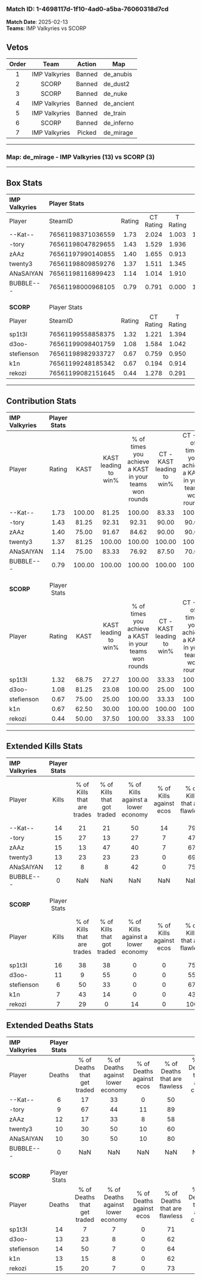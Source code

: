 ### Match ID: 1-4698117d-1f10-4ad0-a5ba-76060318d7cd  
**Match Date**: 2025-02-13  
**Teams**: IMP Valkyries vs SCORP  

## Vetos  

| Order | Team | Action | Map |
| :---: | :--: | :----: | --- |
| 1 | IMP Valkyries | Banned | de_anubis |
| 2 | SCORP | Banned | de_dust2 |
| 3 | SCORP | Banned | de_nuke |
| 4 | IMP Valkyries | Banned | de_ancient |
| 5 | IMP Valkyries | Banned | de_train |
| 6 | SCORP | Banned | de_inferno |
| 7 | IMP Valkyries | Picked | de_mirage |

---  

### **Map**: de_mirage - IMP Valkyries (13) vs SCORP (3)  
---  

## Box Stats  

| **IMP Valkyries** | Player Stats      |        |           |          |        |       |       |         |        |      |     |
| :- | :- | :-: | :-: | :-: | :-: | :-: | :-: | :-: | :-: | :-: | :-: |
| Player            | SteamID           | Rating | CT Rating | T Rating |  KAST  |  ADR  | Kills | Assists | Deaths | K/D  | HS% |
| --Kat--           | 76561198371036559 |  1.73  |   2.024   |  1.003   | 100.00 | 107.2 |  14   |    7    |   6    | 2.33 | 28  |
| -tory             | 76561198047829655 |  1.43  |   1.529   |  1.936   | 81.25  | 79.0  |  15   |    2    |   9    | 1.67 | 60  |
| zAAz              | 76561197990140855 |  1.40  |   1.655   |  0.913   | 75.00  | 112.1 |  15   |    4    |   12   | 1.25 | 66  |
| twenty3           | 76561198809859276 |  1.37  |   1.511   |  1.345   | 81.25  | 94.0  |  13   |    7    |   10   | 1.30 | 61  |
| ANaSAIYAN         | 76561198116899423 |  1.14  |   1.014   |  1.910   | 75.00  | 62.3  |  12   |    2    |   10   | 1.20 | 25  |
| BUBBLE---         | 76561198000968105 |  0.79  |   0.791   |  0.000   | 100.00 |  0.0  |   0   |    0    |   0    | 0.00 |  0  |
|                   |                   |        |           |          |        |       |       |         |        |      |     |
|                   |                   |        |           |          |        |       |       |         |        |      |     |
|                   |                   |        |           |          |        |       |       |         |        |      |     |
| **SCORP**         | Player Stats      |        |           |          |        |       |       |         |        |      |     |
| Player            | SteamID           | Rating | CT Rating | T Rating |  KAST  |  ADR  | Kills | Assists | Deaths | K/D  | HS% |
| sp1t3l            | 76561199558858375 |  1.32  |   1.221   |  1.394   | 68.75  | 103.5 |  16   |    4    |   14   | 1.14 | 75  |
| d3oo-             | 76561199098401759 |  1.08  |   1.584   |  1.042   | 81.25  | 75.9  |  11   |    3    |   13   | 0.85 | 45  |
| stefienson        | 76561198982933727 |  0.67  |   0.759   |  0.950   | 75.00  | 55.5  |   6   |    4    |   14   | 0.43 | 33  |
| k1n               | 76561199248185342 |  0.67  |   0.194   |  0.914   | 62.50  | 58.0  |   7   |    3    |   13   | 0.54 | 57  |
| rekozi            | 76561199082151645 |  0.44  |   1.278   |  0.291   | 50.00  | 37.6  |   7   |    2    |   15   | 0.47 | 57  |
---  

## Contribution Stats  

| **IMP Valkyries** | Player Stats |        |                      |                                                        |                           |                                                             |                          |                                                            |
| :- | :-: | :-: | :-: | :-: | :-: | :-: | :-: | :-: |
| Player            |    Rating    |  KAST  | KAST leading to win% | % of times you achieve a KAST in your teams won rounds | CT - KAST leading to win% | CT - % of times you achieve a KAST in your teams won rounds | T - KAST leading to win% | T - % of times you achieve a KAST in your teams won rounds |
| --Kat--           |     1.73     | 100.00 |        81.25         |                         100.00                         |           83.33           |                           100.00                            |          75.00           |                           100.00                           |
| -tory             |     1.43     | 81.25  |        92.31         |                         92.31                          |           90.00           |                            90.00                            |          100.00          |                           100.00                           |
| zAAz              |     1.40     | 75.00  |        91.67         |                         84.62                          |           90.00           |                            90.00                            |          100.00          |                           66.67                            |
| twenty3           |     1.37     | 81.25  |        100.00        |                         100.00                         |          100.00           |                           100.00                            |          100.00          |                           100.00                           |
| ANaSAIYAN         |     1.14     | 75.00  |        83.33         |                         76.92                          |           87.50           |                            70.00                            |          75.00           |                           100.00                           |
| BUBBLE---         |     0.79     | 100.00 |        100.00        |                         100.00                         |          100.00           |                           100.00                            |           0.00           |                            0.00                            |
|                   |              |        |                      |                                                        |                           |                                                             |                          |                                                            |
|                   |              |        |                      |                                                        |                           |                                                             |                          |                                                            |
|                   |              |        |                      |                                                        |                           |                                                             |                          |                                                            |
| **SCORP**         | Player Stats |        |                      |                                                        |                           |                                                             |                          |                                                            |
| Player            |    Rating    |  KAST  | KAST leading to win% | % of times you achieve a KAST in your teams won rounds | CT - KAST leading to win% | CT - % of times you achieve a KAST in your teams won rounds | T - KAST leading to win% | T - % of times you achieve a KAST in your teams won rounds |
| sp1t3l            |     1.32     | 68.75  |        27.27         |                         100.00                         |           33.33           |                           100.00                            |          25.00           |                           100.00                           |
| d3oo-             |     1.08     | 81.25  |        23.08         |                         100.00                         |           25.00           |                           100.00                            |          22.22           |                           100.00                           |
| stefienson        |     0.67     | 75.00  |        25.00         |                         100.00                         |           33.33           |                           100.00                            |          22.22           |                           100.00                           |
| k1n               |     0.67     | 62.50  |        30.00         |                         100.00                         |          100.00           |                           100.00                            |          22.22           |                           100.00                           |
| rekozi            |     0.44     | 50.00  |        37.50         |                         100.00                         |           33.33           |                           100.00                            |          40.00           |                           100.00                           |
---  

## Extended Kills Stats  

| **IMP Valkyries** | Player Stats |                            |                            |                                    |                         |                              |                                 |                                       |                    |           |
| :- | :-: | :-: | :-: | :-: | :-: | :-: | :-: | :-: | :-: | :-: |
| Player            |    Kills     | % of Kills that are trades | % of Kills that got traded | % of Kills against a lower economy | % of Kills against ecos | % of Kills that are flawless | % of Kills that are close duels | % of Kills that are assisted by flash | Pistol Round Kills | AWP Kills |
| --Kat--           |      14      |             21             |             21             |                 50                 |           14            |              79              |                7                |                   0                   |         0          |     1     |
| -tory             |      15      |             27             |             13             |                 27                 |            7            |              47              |                7                |                   0                   |         0          |     2     |
| zAAz              |      15      |             13             |             47             |                 40                 |            7            |              67              |                0                |                   7                   |         0          |     4     |
| twenty3           |      13      |             23             |             23             |                 23                 |            0            |              69              |                0                |                   0                   |         0          |     2     |
| ANaSAIYAN         |      12      |             8              |             8              |                 42                 |            0            |              75              |                0                |                  25                   |         7          |     1     |
| BUBBLE---         |      0       |            NaN             |            NaN             |                NaN                 |           NaN           |             NaN              |               NaN               |                  NaN                  |        null        |   null    |
|                   |              |                            |                            |                                    |                         |                              |                                 |                                       |                    |           |
|                   |              |                            |                            |                                    |                         |                              |                                 |                                       |                    |           |
|                   |              |                            |                            |                                    |                         |                              |                                 |                                       |                    |           |
| **SCORP**         | Player Stats |                            |                            |                                    |                         |                              |                                 |                                       |                    |           |
| Player            |    Kills     | % of Kills that are trades | % of Kills that got traded | % of Kills against a lower economy | % of Kills against ecos | % of Kills that are flawless | % of Kills that are close duels | % of Kills that are assisted by flash | Pistol Round Kills | AWP Kills |
| sp1t3l            |      16      |             38             |             38             |                 0                  |            0            |              75              |               19                |                   0                   |         0          |     0     |
| d3oo-             |      11      |             9              |             55             |                 0                  |            0            |              55              |                0                |                   9                   |         0          |     1     |
| stefienson        |      6       |             50             |             33             |                 0                  |            0            |              67              |               17                |                   0                   |         0          |     1     |
| k1n               |      7       |             43             |             14             |                 0                  |            0            |              43              |               14                |                   0                   |         0          |     1     |
| rekozi            |      7       |             29             |             0              |                 14                 |            0            |             100              |                0                |                   0                   |         0          |     0     |
## Extended Deaths Stats  

| **IMP Valkyries** | Player Stats |                             |                                   |                          |                               |                            |                           |               |
| :- | :-: | :-: | :-: | :-: | :-: | :-: | :-: | :-: |
| Player            |    Deaths    | % of Deaths that get traded | % of Deaths against lower economy | % of Deaths against ecos | % of Deaths that are flawless | % of Deaths that are close | % of Deaths while blinded | Deaths to AWP |
| --Kat--           |      6       |             17              |                33                 |            0             |              50               |             33             |             0             |       0       |
| -tory             |      9       |             67              |                44                 |            11            |              89               |             0              |             0             |       0       |
| zAAz              |      12      |             17              |                33                 |            8             |              58               |             8              |             0             |       0       |
| twenty3           |      10      |             30              |                50                 |            10            |              60               |             10             |             0             |       0       |
| ANaSAIYAN         |      10      |             30              |                50                 |            10            |              80               |             10             |            10             |       0       |
| BUBBLE---         |      0       |             NaN             |                NaN                |           NaN            |              NaN              |            NaN             |            NaN            |     null      |
|                   |              |                             |                                   |                          |                               |                            |                           |               |
|                   |              |                             |                                   |                          |                               |                            |                           |               |
|                   |              |                             |                                   |                          |                               |                            |                           |               |
| **SCORP**         | Player Stats |                             |                                   |                          |                               |                            |                           |               |
| Player            |    Deaths    | % of Deaths that get traded | % of Deaths against lower economy | % of Deaths against ecos | % of Deaths that are flawless | % of Deaths that are close | % of Deaths while blinded | Deaths to AWP |
| sp1t3l            |      14      |              7              |                 7                 |            0             |              71               |             0              |             7             |       2       |
| d3oo-             |      13      |             23              |                 8                 |            0             |              62               |             8              |            15             |       2       |
| stefienson        |      14      |             50              |                 7                 |            0             |              64               |             7              |             0             |       2       |
| k1n               |      13      |             15              |                 8                 |            0             |              62               |             0              |             8             |       1       |
| rekozi            |      15      |             20              |                 7                 |            0             |              73               |             0              |             0             |       0       |
